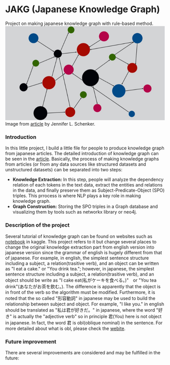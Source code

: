 # JAKG (Japanese Knowledge Graph)
Project on making japanese knowledge graph with rule-based method.
<img src="https://raw.githubusercontent.com/blaze7451/JAKG/main/Image/image002.png"  width="100%" height="50%">
Image from [article](https://theinnovator.news/the-business-case-for-knowledge-graphs/) by Jennifer L. Schenker.
### Introduction
In this little project, I build a little file for people to produce knowledge graph from japanese articles. The detailed introduction of knowledge graph can be seen in the [article](https://medium.com/analytics-vidhya/a-knowledge-graph-implementation-tutorial-for-beginners-3c53e8802377). Basically, the process of making knowledge graphs from articles (or from any data sources like structured datasets and unstructured datasets) can be separated into two steps:
* **Knowledge Extraction:** In this step, people will analyze the dependency relation of each tokens in the text data, extract the entities and relations in the data, and finally preserve them as Subject-Predicate-Object (SPO) triples. This prrocess is where NLP plays a key role in making knowledge graph.
* **Graph Construction:** Storing the SPO triples in a Graph database and visualizing them by tools such as networkx library or neo4j.

### Description of the project
Several tutorial of knowledge graph can be found on websites such as [notebook](https://www.kaggle.com/code/pavansanagapati/knowledge-graph-nlp-tutorial-bert-spacy-nltk) in kaggle. This project refers to it but change several places to change the original knowledge extraction part from english version into japanese version since the grammar of english is hugely different from that of japanese. For example, in english, the simplest sentence structure including a subject, a relation(trasitive verb), and an object can be written as "I eat a cake." or "You drink tea."; however, in japanese, the simplest sentence structure including a subject, a relation(trasitive verb), and an object should be write as "I cake eat(私がケーキを食べる。)"　or "You tea drink"(あなたがお茶を飲む。). The difference is apparently that the object is in front of the verb so the algorithm must be modified. Furthermore, it is noted that the so called "形容動詞" in japanese may be used to build the relationship between subject and object. For example, "I like you." in english should be translated as "私は君が好きだ。" in japanese, where the word "好き" is actually the "adjective verb" so in principle 君(You) here is not object in japanese. In fact, the word 君 is obl(oblique nominal) in the sentence. For more detailed about what is obl, please check the [webite](https://universaldependencies.org/u/dep/index.html).

### Future improvement
There are several improvements are considered and may be fulfilled in the future:
